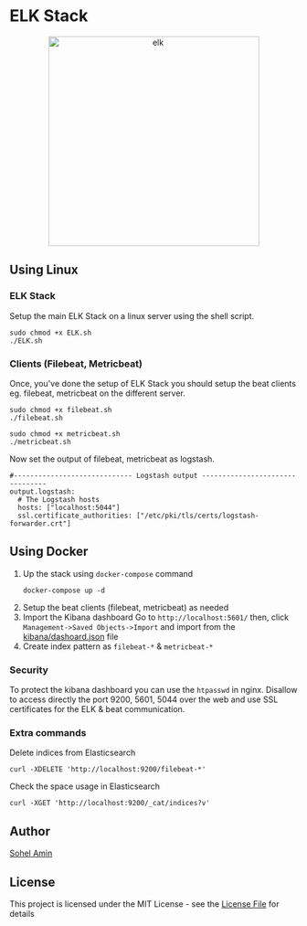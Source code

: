 
# ELK Stack

<p align="center">
    <img width="369" height="367" src="https://user-images.githubusercontent.com/1708683/35180071-ca7658bc-fdd1-11e7-87ea-3c55c037c501.png" alt="elk">
</p>

## Using Linux

### ELK Stack
Setup the main ELK Stack on a linux server using the shell script.
```
sudo chmod +x ELK.sh
./ELK.sh
```

### Clients (Filebeat, Metricbeat)
Once, you've done the setup of ELK Stack you should setup the beat clients eg. filebeat, metricbeat on the different server.
```
sudo chmod +x filebeat.sh
./filebeat.sh

sudo chmod +x metricbeat.sh
./metricbeat.sh
```

Now set the output of filebeat, metricbeat as logstash.
```
#----------------------------- Logstash output --------------------------------
output.logstash:
  # The Logstash hosts
  hosts: ["localhost:5044"]
  ssl.certificate_authorities: ["/etc/pki/tls/certs/logstash-forwarder.crt"]
```

## Using Docker
1. Up the stack using `docker-compose` command
    ```
    docker-compose up -d
    ```
2. Setup the beat clients (filebeat, metricbeat) as needed
3. Import the Kibana dashboard
    Go to `http://localhost:5601/` then, click `Management->Saved Objects->Import`  and import from the [kibana/dashoard.json](kibana/dashoard.json) file
4. Create index pattern as `filebeat-*` & `metricbeat-*`

### Security
To protect the kibana dashboard you can use the `htpasswd` in nginx.
Disallow to access directly the port 9200, 5601, 5044 over the web and use SSL certificates for the ELK & beat communication.

### Extra commands

Delete indices from Elasticsearch
```
curl -XDELETE 'http://localhost:9200/filebeat-*'
```
Check the space usage in Elasticsearch
```
curl -XGET 'http://localhost:9200/_cat/indices?v'
```

## Author

[Sohel Amin](http://sohelamin.com)

## License

This project is licensed under the MIT License - see the [License File](LICENSE) for details
